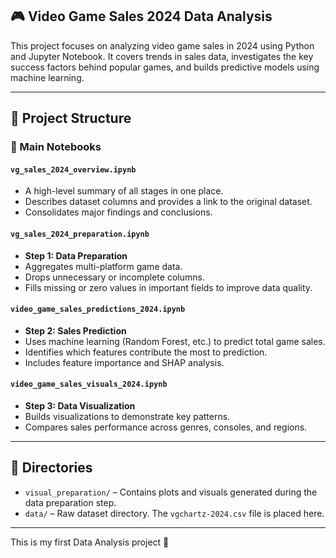 ## 🎮 Video Game Sales 2024 Data Analysis

This project focuses on analyzing video game sales in 2024 using Python and Jupyter Notebook. It covers trends in sales data, investigates the key success factors behind popular games, and builds predictive models using machine learning.

---

## 📂 Project Structure

### 📝 Main Notebooks

#### `vg_sales_2024_overview.ipynb`
- A high-level summary of all stages in one place.
- Describes dataset columns and provides a link to the original dataset.
- Consolidates major findings and conclusions.

#### `vg_sales_2024_preparation.ipynb`
- **Step 1: Data Preparation**
- Aggregates multi-platform game data.
- Drops unnecessary or incomplete columns.
- Fills missing or zero values in important fields to improve data quality.

#### `video_game_sales_predictions_2024.ipynb`
- **Step 2: Sales Prediction**
- Uses machine learning (Random Forest, etc.) to predict total game sales.
- Identifies which features contribute the most to prediction.
- Includes feature importance and SHAP analysis.

#### `video_game_sales_visuals_2024.ipynb`
- **Step 3: Data Visualization**
- Builds visualizations to demonstrate key patterns.
- Compares sales performance across genres, consoles, and regions.

---

## 📁 Directories

- `visual_preparation/` – Contains plots and visuals generated during the data preparation step.
- `data/` – Raw dataset directory. The `vgchartz-2024.csv` file is placed here.

---

This is my first Data Analysis project 🚀
